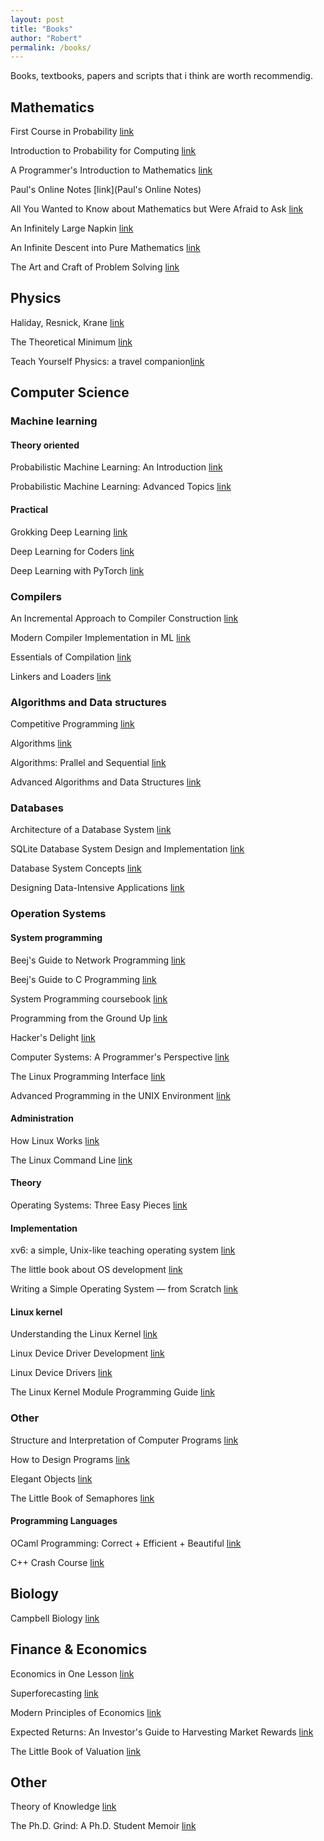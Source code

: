 ```yaml
---
layout: post
title: "Books"
author: "Robert"
permalink: /books/
---
```


Books, textbooks, papers and scripts that i think are worth recommendig. 

## Mathematics

First Course in Probability [link](https://www.amazon.com/First-Course-Probability-9th/dp/032179477X)

Introduction to Probability for Computing [link](https://www.cs.cmu.edu/~harchol/Probability/book.html)

A Programmer's Introduction to Mathematics [link](https://pimbook.org/)

Paul's Online Notes [link](Paul's Online Notes)

All You Wanted to Know about Mathematics but Were Afraid to Ask [link](https://www.math.cmu.edu/~jmackey/151_128/bws_book.pdf)

An Infinitely Large Napkin [link](https://venhance.github.io/napkin/Napkin.pdf)

An Infinite Descent into Pure Mathematics [link](https://infinitedescent.xyz/dl/infdesc.pdf)

The Art and Craft of Problem Solving [link](http://www.gang.umass.edu/~franz/Paul_Zeitz_The_Art_and_Craft_of_Problem_SolvingBookosorg.pdf)

## Physics

Haliday, Resnick, Krane [link](https://www.amazon.com/Physics-1-Robert-Resnick/dp/0471320579)

The Theoretical Minimum [link](https://knzhou.github.io/writing/Minimum.pdf)

Teach Yourself Physics: a travel companion[link](https://www.amazon.com/Teach-Yourself-Physics-travel-companion/dp/3948763003)

## Computer Science

### Machine learning

#### Theory oriented

Probabilistic Machine Learning: An Introduction [link](https://probml.github.io/pml-book/book1.html)

Probabilistic Machine Learning: Advanced Topics [link](https://probml.github.io/pml-book/book2.html)

#### Practical

Grokking Deep Learning [link](https://www.amazon.com/Grokking-Deep-Learning-Andrew-Trask/dp/1617293709)

Deep Learning for Coders [link](https://www.amazon.com/Deep-Learning-Coders-fastai-PyTorch/dp/1492045527)

Deep Learning with PyTorch [link](https://www.manning.com/books/deep-learning-with-pytorch)


### Compilers
An Incremental Approach to Compiler Construction [link](http://scheme2006.cs.uchicago.edu/11-ghuloum.pdf)

Modern Compiler Implementation in ML [link](https://www.cs.princeton.edu/~appel/modern/ml/)

Essentials of Compilation [link](https://mitpress.mit.edu/9780262048248/essentials-of-compilation/)

Linkers and Loaders [link](https://www.amazon.com/Linkers-Kaufmann-Software-Engineering-Programming/dp/1558604960)

### Algorithms and Data structures

Competitive Programming [link](https://cpbook.net/)

Algorithms [link](https://jeffe.cs.illinois.edu/teaching/algorithms/)

Algorithms: Prallel and Sequential [link](https://www.umut-acar.org/algorithms-book)

Advanced Algorithms and Data Structures [link](https://freecontent.manning.com/marcello-la-rocca-advanced-algorithms-and-data-structures/)

### Databases

Architecture of a Database System [link](https://dsf.berkeley.edu/papers/fntdb07-architecture.pdf)

SQLite Database System Design and Implementation [link](https://www.sqlite.org/books.html)

Database System Concepts [link](https://www.amazon.com/Database-System-Concepts-Abraham-Silberschatz/dp/1260084507)

Designing Data-Intensive Applications [link](https://www.amazon.com/Designing-Data-Intensive-Applications-Reliable-Maintainable/dp/1449373321)

### Operation Systems

#### System programming

Beej's Guide to Network Programming [link](https://beej.us/guide/bgnet/)

Beej's Guide to C Programming [link](https://beej.us/guide/bgc/)

System Programming coursebook [link](https://github.com/illinois-cs241/coursebook)

Programming from the Ground Up [link](https://www.amazon.com/Programming-Ground-Up-Jonathan-Bartlett/dp/1616100648)

Hacker's Delight [link](https://www.amazon.com/Hackers-Delight-2nd-Henry-Warren/dp/0321842685)

Computer Systems: A Programmer's Perspective [link](https://www.amazon.com/Computer-Systems-Programmers-Perspective-3rd/dp/013409266X)

The Linux Programming Interface [link](https://www.amazon.com/Linux-Programming-Interface-System-Handbook/dp/1593272200)

Advanced Programming in the UNIX Environment [link](https://www.amazon.com/Advanced-Programming-UNIX-Environment-3rd/dp/0321637739)

#### Administration

How Linux Works [link](https://www.amazon.com/How-Linux-Works-Brian-Ward/dp/1718500408)

The Linux Command Line [link](https://www.amazon.com/Linux-Command-Line-2nd-Introduction/dp/1593279523/ref=pd_bxgy_img_sccl_1/143-0695118-1847207?pd_rd_i=1593279523&psc=1)

#### Theory

Operating Systems: Three Easy Pieces [link](https://pages.cs.wisc.edu/~remzi/OSTEP/)

#### Implementation

xv6: a simple, Unix-like teaching operating system [link](https://pdos.csail.mit.edu/6.S081/2020/xv6/book-riscv-rev1.pdf)

The little book about OS development [link](https://littleosbook.github.io/)

Writing a Simple Operating System — from Scratch [link](https://www.cs.bham.ac.uk/~exr/lectures/opsys/10_11/lectures/os-dev.pdf)

#### Linux kernel

Understanding the Linux Kernel [link](https://www.amazon.com/Understanding-Linux-Kernel-Third-Daniel/dp/0596005652)

Linux Device Driver Development [link](https://www.amazon.com/Linux-Device-Driver-Development-development/dp/1803240067)

Linux Device Drivers [link](https://www.amazon.com/Linux-Device-Drivers-Jonathan-Corbet/dp/0596005903/ref=pd_sbs_sccl_3_4/143-0695118-1847207?pd_rd_i=0596005903&psc=1)

The Linux Kernel Module Programming Guide [link](https://sysprog21.github.io/lkmpg/)

### Other

Structure and Interpretation of Computer Programs [link](https://web.mit.edu/6.001/6.037/sicp.pdf)

How to Design Programs [link](https://www.amazon.com/How-Design-Programs-Introduction-Programming/dp/0262534800/ref=pd_bxgy_img_sccl_2/143-0695118-1847207?pd_rd_i=0262534800&psc=1)

Elegant Objects [link](https://www.yegor256.com/elegant-objects.html)

The Little Book of Semaphores [link](https://greenteapress.com/wp/semaphores/)


#### Programming Languages

OCaml Programming: Correct + Efficient + Beautiful [link](https://cs3110.github.io/textbook/ocaml_programming.pdf)

C++ Crash Course [link](https://www.amazon.com/C-Crash-Course-Josh-Lospinoso/dp/1593278888)


## Biology

Campbell Biology [link](https://www.amazon.com/Campbell-Biology-11th-Lisa-Urry/dp/0134093410/ref=pd_bxgy_img_sccl_1/143-0695118-1847207?pd_rd_i=0134093410&psc=1)

## Finance & Economics

Economics in One Lesson [link](https://www.amazon.com/Economics-One-Lesson-Shortest-Understand/dp/0517548232)

Superforecasting [link](https://www.amazon.com/Superforecasting-Science-Prediction-TETLOCK-GARDNER/dp/1847947158)

Modern Principles of Economics [link](https://www.amazon.com/Modern-Principles-Economics-Tyler-Cowen/dp/1429278390)

Expected Returns: An Investor's Guide to Harvesting Market Rewards [link](https://www.amazon.com/Expected-Returns-Investors-Harvesting-Rewards/dp/1119990726)

The Little Book of Valuation [link](https://www.amazon.com/Little-Book-Valuation-Company-Profit/dp/1118004779)

## Other

Theory of Knowledge [link](https://www.amazon.com/Theory-Knowledge-Third-Nicholas-Alchin/dp/1471804151)

The Ph.D. Grind: A Ph.D. Student Memoir [link](https://www.goodreads.com/en/book/show/15731248)